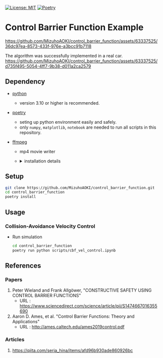 [![License: MIT](https://img.shields.io/badge/License-MIT-blue.svg)](https://opensource.org/licenses/MIT)
[![Poetry](https://img.shields.io/endpoint?url=https://python-poetry.org/badge/v0.json)](https://python-poetry.org/)

# Control Barrier Function Example

<!-- https://github.com/MizuhoAOKI/control_barrier_function/assets/63337525/e6407a02-2b1f-4b04-bbc4-0cb408916f30 -->
https://github.com/MizuhoAOKI/control_barrier_function/assets/63337525/36dc97ea-8573-433f-976e-a3bcc91b7118

The algorithm was successfully implemented in a real car.
https://github.com/MizuhoAOKI/control_barrier_function/assets/63337525/d735f495-5054-4ff7-9b38-d011a2ca2579

## Dependency

- [python](https://www.python.org/)
  - version 3.10 or higher is recommended.

- [poetry](https://python-poetry.org/)
  - seting up python environment easily and safely.
  - only `numpy`, `matplotlib`, `notebook` are needed to run all scripts in this repository.

- [ffmpeg](https://ffmpeg.org/)
  - mp4 movie writer
  - <details>
    <summary>installation details</summary>

    - For Ubuntu Users
        - `sudo apt-get update`
        - `sudo apt-get -y install ffmpeg`
    - For Windows Users
        - Install [scoop](https://scoop.sh/)
        - `scoop install ffmpeg`
    - For macOS Users
        - Install [homebrew](https://brew.sh/)
        - `brew install ffmpeg`
    - Check the official website if necessary
        - https://ffmpeg.org/

    </details>

## Setup
```sh
git clone https://github.com/MizuhoAOKI/control_barrier_function.git
cd control_barrier_function
poetry install
```

## Usage

### Collision-Avoidance Velocity Control
- Run simulation
    ```sh
    cd control_barrier_function
    poetry run python scripts/cbf_vel_control.ipynb
    ```


## References

### Papers
1. Peter Wieland and Frank Allgöwer, "CONSTRUCTIVE SAFETY USING CONTROL BARRIER FUNCTIONS"
    - URL : https://www.sciencedirect.com/science/article/pii/S1474667016355690
1. Aaron D. Ames, et al. "Control Barrier Functions: Theory and Applications"
    - URL : http://ames.caltech.edu/ames2019control.pdf

### Articles
1. https://qiita.com/seria_hina/items/afd96b930ade860926bc
